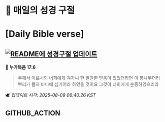 # 🙏 매일의 성경 구절
# [Daily Bible verse]
## [![README에 성경구절 업데이트](https://github.com/DONGSUKA/first_test/actions/workflows/update-readme-bible.yml/badge.svg)](https://github.com/DONGSUKA/first_test/actions/workflows/update-readme-bible.yml)
<!-- START_BIBLE_VERSE -->
📖 **누가복음 17:6**
> 주께서 이르시되 너희에게 겨자씨 한 알만한 믿음이 있었더라면 이 뽕나무더러 뿌리가 뽑혀 바다에 심기어라 하였을 것이요 그것이 너희에게 순종하였으리라

🕊️ _업데이트 시각: 2025-08-09 06:40:26 KST_
  <!-- END_BIBLE_VERSE -->
## GITHUB_ACTION

